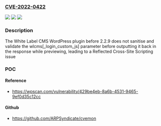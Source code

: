 ### [CVE-2022-0422](https://cve.mitre.org/cgi-bin/cvename.cgi?name=CVE-2022-0422)
![](https://img.shields.io/static/v1?label=Product&message=White%20Label%20CMS&color=blue)
![](https://img.shields.io/static/v1?label=Version&message=2.2.9%3C%202.2.9%20&color=brighgreen)
![](https://img.shields.io/static/v1?label=Vulnerability&message=CWE-79%20Cross-site%20Scripting%20(XSS)&color=brighgreen)

### Description

The White Label CMS WordPress plugin before 2.2.9 does not sanitise and validate the wlcms[_login_custom_js] parameter before outputting it back in the response while previewing, leading to a Reflected Cross-Site Scripting issue

### POC

#### Reference
- https://wpscan.com/vulnerability/429be4eb-8a6b-4531-9465-9ef0d35c12cc

#### Github
- https://github.com/ARPSyndicate/cvemon

